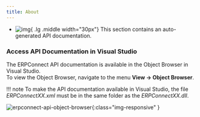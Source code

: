 ```yaml
---
title: About
---
```


<div class="grid cards" markdown>

-   ![img](site:assets/images/logos/theo-thumbs.png){ .lg .middle width="30px"} This section contains an auto-generated API documentation.

</div>

### Access API Documentation in Visual Studio
The ERPConnect API documentation is available in the Object Browser in Visual Studio.<br>
To view the Object Browser, navigate to the menu **View -> Object Browser**. 

!!! note 
	To make the API documentation available in Visual Studio, the file *ERPConnectXX.xml* must be in the same folder as the *ERPConnectXX.dll*.

![erpconnect-api-object-browser]( site:assets/images/erpconnect/erpconnect-api-object-browser.png){:class="img-responsive" }

